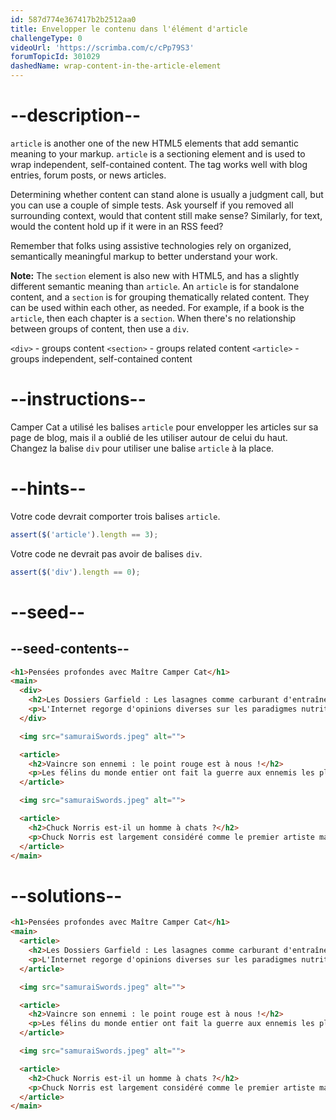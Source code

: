```yaml
---
id: 587d774e367417b2b2512aa0
title: Envelopper le contenu dans l'élément d'article
challengeType: 0
videoUrl: 'https://scrimba.com/c/cPp79S3'
forumTopicId: 301029
dashedName: wrap-content-in-the-article-element
---
```


# --description--

`article` is another one of the new HTML5 elements that add semantic meaning to your markup. `article` is a sectioning element and is used to wrap independent, self-contained content. The tag works well with blog entries, forum posts, or news articles.

Determining whether content can stand alone is usually a judgment call, but you can use a couple of simple tests. Ask yourself if you removed all surrounding context, would that content still make sense? Similarly, for text, would the content hold up if it were in an RSS feed?

Remember that folks using assistive technologies rely on organized, semantically meaningful markup to better understand your work.

**Note:** The `section` element is also new with HTML5, and has a slightly different semantic meaning than `article`. An `article` is for standalone content, and a `section` is for grouping thematically related content. They can be used within each other, as needed. For example, if a book is the `article`, then each chapter is a `section`. When there's no relationship between groups of content, then use a `div`.

`<div>` - groups content
`<section>` - groups related content
`<article>` - groups independent, self-contained content

# --instructions--

Camper Cat a utilisé les balises `article` pour envelopper les articles sur sa page de blog, mais il a oublié de les utiliser autour de celui du haut. Changez la balise `div` pour utiliser une balise `article` à la place.

# --hints--

Votre code devrait comporter trois balises `article`.

```js
assert($('article').length == 3);
```

Votre code ne devrait pas avoir de balises `div`.

```js
assert($('div').length == 0);
```

# --seed--

## --seed-contents--

```html
<h1>Pensées profondes avec Maître Camper Cat</h1>
<main>
  <div>
    <h2>Les Dossiers Garfield : Les lasagnes comme carburant d'entraînement ?</h2>
    <p>L'Internet regorge d'opinions diverses sur les paradigmes nutritionnels, de l'herbe à chat paléo aux nettoyages de boules de poils. Mais tournons notre attention vers un carburant d'entraînement souvent négligé, et examinons le tiercé protein-carb-NOM qu'est la lasagne...</p>
  </div>

  <img src="samuraiSwords.jpeg" alt="">

  <article>
    <h2>Vaincre son ennemi : le point rouge est à nous !</h2>
    <p>Les félins du monde entier ont fait la guerre aux ennemis les plus tenaces. Cette némésis rouge combine à la fois l'astuce, la discrétion et la vitesse de l'éclair. Mais tenez bon, amis combattants, l'heure de la victoire pourrait bientôt sonner...</p>
  </article>

  <img src="samuraiSwords.jpeg" alt="">

  <article>
    <h2>Chuck Norris est-il un homme à chats ?</h2>
    <p>Chuck Norris est largement considéré comme le premier artiste martial de la planète, et c'est une coïncidence totale que toute personne qui ne partage pas ce fait disparaisse mystérieusement peu après. Mais la vraie question est de savoir s'il aime les chats...</p>
  </article>
</main>
```

# --solutions--

```html
<h1>Pensées profondes avec Maître Camper Cat</h1>
<main>
  <article>
    <h2>Les Dossiers Garfield : Les lasagnes comme carburant d'entraînement ?</h2>
    <p>L'Internet regorge d'opinions diverses sur les paradigmes nutritionnels, de l'herbe à chat paléo aux nettoyages de boules de poils. Mais tournons notre attention vers un carburant d'entraînement souvent négligé, et examinons le tiercé protein-carb-NOM qu'est la lasagne...</p>
  </article>

  <img src="samuraiSwords.jpeg" alt="">

  <article>
    <h2>Vaincre son ennemi : le point rouge est à nous !</h2>
    <p>Les félins du monde entier ont fait la guerre aux ennemis les plus tenaces. Cette némésis rouge combine à la fois l'astuce, la discrétion et la vitesse de l'éclair. Mais tenez bon, amis combattants, l'heure de la victoire pourrait bientôt sonner...</p>
  </article>

  <img src="samuraiSwords.jpeg" alt="">

  <article>
    <h2>Chuck Norris est-il un homme à chats ?</h2>
    <p>Chuck Norris est largement considéré comme le premier artiste martial de la planète, et c'est une coïncidence totale que toute personne qui ne partage pas ce fait disparaisse mystérieusement peu après. Mais la vraie question est de savoir s'il aime les chats...</p>
  </article>
</main>
```
